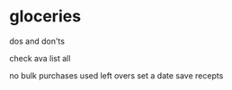 # gloceries
dos and don'ts

check ava
list all

no bulk purchases
used left overs
set a date
save recepts
